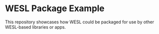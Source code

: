 # WESL Package Example

This repository showcases how WESL could be packaged for use by other WESL-based libraries or apps.